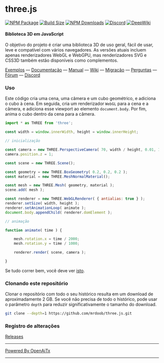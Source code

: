 # three.js

[![NPM Package][npm]][npm-url]
[![Build Size][build-size]][build-size-url]
[![NPM Downloads][npm-downloads]][npmtrends-url]
[![Discord][discord]][discord-url]
[![DeepWiki][deepwiki]][deepwiki-url]

#### Biblioteca 3D em JavaScript

O objetivo do projeto é criar uma biblioteca 3D de uso geral, fácil de usar, leve e compatível com vários navegadores. As versões atuais incluem apenas renderizadores WebGL e WebGPU, mas renderizadores SVG e CSS3D também estão disponíveis como complementos.

[Exemplos](https://threejs.org/examples/) &mdash;
[Documentação](https://threejs.org/docs/) &mdash;
[Manual](https://threejs.org/manual/) &mdash;
[Wiki](https://github.com/mrdoob/three.js/wiki) &mdash;
[Migração](https://github.com/mrdoob/three.js/wiki/Migration-Guide) &mdash;
[Perguntas](https://stackoverflow.com/questions/tagged/three.js) &mdash;
[Fórum](https://discourse.threejs.org/) &mdash;
[Discord](https://discord.gg/56GBJwAnUS)

### Uso

Este código cria uma cena, uma câmera e um cubo geométrico, e adiciona o cubo à cena. Em seguida, cria um renderizador `WebGL` para a cena e a câmera, e adiciona esse viewport ao elemento `document.body`. Por fim, anima o cubo dentro da cena para a câmera.

```javascript
import * as THREE from 'three';

const width = window.innerWidth, height = window.innerHeight;

// inicialização

const camera = new THREE.PerspectiveCamera( 70, width / height, 0.01, 10 );
camera.position.z = 1;

const scene = new THREE.Scene();

const geometry = new THREE.BoxGeometry( 0.2, 0.2, 0.2 );
const material = new THREE.MeshNormalMaterial();

const mesh = new THREE.Mesh( geometry, material );
scene.add( mesh );

const renderer = new THREE.WebGLRenderer( { antialias: true } );
renderer.setSize( width, height );
renderer.setAnimationLoop( animate );
document.body.appendChild( renderer.domElement );

// animação

function animate( time ) {

	mesh.rotation.x = time / 2000;
	mesh.rotation.y = time / 1000;

	renderer.render( scene, camera );

}
```

Se tudo correr bem, você deve ver [isto](https://jsfiddle.net/v98k6oze/).

### Clonando este repositório

Clonar o repositório com todo o seu histórico resulta em um download de aproximadamente 2 GB. Se você não precisa de todo o histórico, pode usar o parâmetro `depth` para reduzir significativamente o tamanho do download.

```sh
git clone --depth=1 https://github.com/mrdoob/three.js.git
```

### Registro de alterações

[Releases](https://github.com/mrdoob/three.js/releases)


[npm]: https://img.shields.io/npm/v/three
[npm-url]: https://www.npmjs.com/package/three
[build-size]: https://badgen.net/bundlephobia/minzip/three
[build-size-url]: https://bundlephobia.com/result?p=three
[npm-downloads]: https://img.shields.io/npm/dw/three
[npmtrends-url]: https://www.npmtrends.com/three
[discord]: https://img.shields.io/discord/685241246557667386
[discord-url]: https://discord.gg/56GBJwAnUS
[deepwiki]: https://deepwiki.com/badge.svg
[deepwiki-url]: https://deepwiki.com/mrdoob/three.js

---

[Powered By OpenAiTx](https://github.com/OpenAiTx/OpenAiTx)

---